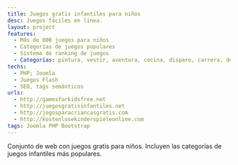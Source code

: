 ```yaml
---
title: Juegos gratis infantiles para niños
desc: Juegos fáciles en línea.
layout: project
features:
  - Más de 800 juegos para niños
  - Categorías de juegos populares
  - Sistema de ranking de juegos
  - Categorías: pintura, vestir, aventura, cocina, disparo, carrera, deporte, maquillaje, barbies.
techs:
  - PHP; Joomla
  - Juegos Flash
  - SEO, tags semánticos
urls:
  - http://gamesforkidsfree.net
  - http://juegosgratisinfantiles.net
  - http://jogosparacriancasgratis.com
  - http://kostenlosekinderspieleonline.com
tags: Joomla PHP Bootstrap
---
```


Conjunto de web con juegos gratis para niños. Incluyen las categorías de juegos infantiles más populares.


